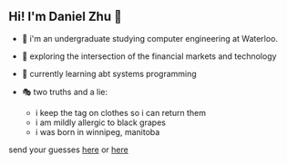 ## Hi! I'm Daniel Zhu 👋 

- 🎒 i'm an undergraduate studying computer engineering at Waterloo.
- 🦕 exploring the intersection of the financial markets and technology
- 🦩 currently learning abt systems programming
- 🎭 two truths and a lie: 

    - i keep the tag on clothes so i can return them 
    - i am mildly allergic to black grapes
    - i was born in winnipeg, manitoba

send your guesses [here](https://www.linkedin.com/in/danielrhzhu/) or [here](mailto:d88zhu@uwaterloo.ca)
